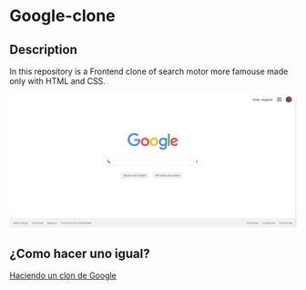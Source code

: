 # Google-clone

## Description
In this repository is a Frontend clone of search motor more famouse made only with HTML and CSS.


![](https://raw.githubusercontent.com/RaulprTech/google-clone/main/clone.png)


## ¿Como hacer uno igual?
[Haciendo un clon de Google](https://raulpacheco.dev/blog/projects/haciendo-un-clon-de-google)
